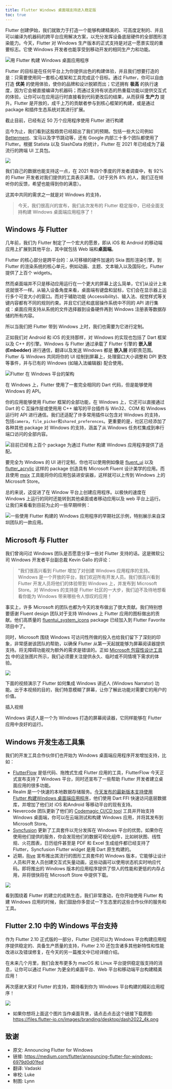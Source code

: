 ```yaml
---
title: Flutter Windows 桌面端支持进入稳定版
toc: true
---
```


Flutter 创建伊始，我们就致力于打造一个能够构建精美的、可高度定制的、并且可以编译为机器码的跨平台应用解决方案，以充分发挥设备底层硬件的全部图形渲染能力。今天，Flutter 对 Windows 生产版本的正式支持是对这一愿景实现的重要标志。它使 Windows 开发者也能享受到移动开发的相同生产力和功能。

![用 Flutter 构建 Windows 桌面应用程序](https://files.flutter-io.cn/posts/images/2022/02/908c66b003640.jpg)

Flutter 的目标是在任何平台上为你提供出色的构建体验，并且我们想要打造的是：只需要使用同一套核心框架和工具完成这个目标。通过 Flutter，你可以自由打造 **优美** 的使用体验，使你的品牌和设计脱颖而出；它还拥有 **极高** 的执行速度，因为它会被直接编译为机器码；而通过支持有状态的热重载功能以提供交互式的体验，让你可以在应用运行时直接看到代码更改后的结果，从而获得 **生产力** 提升。Flutter 是开放的，成千上万的贡献者参与到核心框架的构建，或是通过 package 和插件生态系统对其进行扩展。

<highlight>截止目前，已经有近 50 万个应用程序使用 Flutter 进行构建</highlight>

迄今为止，我们看到这股趋势已经超出了我们的预期。包括一些大公司例如 [Betterment](https://verygood.ventures/success-stories/betterment "Betterment 使用 Flutter 的案例")、宝马以及字节跳动等，还有 Google 内部三十多个团队都使用了 Flutter。根据 Statista 以及 SlashData 的统计，Flutter 在 2021 年已经成为了最流行的跨端 UI 工具包。

![](https://files.flutter-io.cn/posts/images/2022/02/531f089d347f9.png)

我们自己的数据也能支持这一点，在 2021 年四个季度的开发者调查中，有 92% 的 Flutter 开发者对我们提供的工具表示满意。（对于另外 8% 的人，我们正在倾听你的反馈，希望也能得到你的满意）。

这其中共同的需求之一就是对 Windows 的支持，

> 今天，我们很高兴的宣布，我们此次发布的 Flutter 稳定版中，已经全面支持构建 Windows 桌面端应用程序了！

## Windows 与 Flutter

几年前，我们为 Flutter 制定了一个宏大的愿景，即从 iOS 和 Android 的移动端应用上扩展到其他平台，其中就包括 Web 端和**桌面端**。

Flutter 的核心部分是跨平台的：从可移植的硬件加速的 Skia 图形渲染引擎，到 Flutter 的渲染系统的核心单元，例如动画、主题、文本输入以及国际化，Flutter 提供了上百个 widgets。

然而桌面端并不只是移动应用运行在一个更大的屏幕上这么简单，它们从设计上来说就很不一样。从输入设备角度来看，桌面端有键盘和鼠标，它们会在显示器上运行多个可变大小的窗口。而对于辅助功能 (Accessibility)、输入法、视觉样式等关键内容都有不同的规则约束。并且它们还和底层操作系统中不同的 API 进行集成：桌面应用支持从系统的文件选择器到设备硬件再到 Windows 注册表等数据存储的所有内容。

所以当我们把 Flutter 带到 Windows 上时，我们也需要为它进行定制。

正如我们对 Android 和 iOS 的支持那样，对 Windows 的实现也包括了 Dart 框架以及 C++ 的引擎。Windows 与 Flutter 通过承载了 Flutter 引擎的 **嵌入层(Embedder)** 进行通信，翻译以及发送 Windows 都是 **嵌入层** 的职责范围。Flutter 与 Windows 共同将你的 UI 绘制到屏幕上，处理窗口大小调整和 DPI 更改等事件，并与已有的 Windows (如输入法编辑器) 配合使用。

![Flutter 在 Windows 平台的架构](https://files.flutter-io.cn/posts/images/2022/02/3ccad9b79b6d5.jpg)

在 Windows 上，Flutter 使用了一套完全相同的 Dart 代码，但是能够使用 Windows 的 API。

你的应用能够使用 Flutter 框架的全部功能，在 Windows 上，它还可以直接通过 Dart 的 C 互操作层或使用用 C++ 编写的平台插件与 Win32、COM 和 Windows 运行时 API 进行通信。我们还适配了许多常用插件以包含对 Windows 的支持，包括`camera`，`file_picker`和`shared_preferences`。更重要的是，社区已经添加了各种其他 package 对 Windows 的支持，涵盖了从 Windows 任务栏集成到串行端口访问的全部内容。

![目前已经有上百个 package 为通过 Flutter 构建 Windows 应用程序提供了适配。](https://files.flutter-io.cn/posts/images/2022/02/8eff674e59263.jpg)

要完全为 Windows 的 UI 进行定制，你也可以使用例如像是 [fluent_ui](https://pub.flutter-io.cn/packages/fluent_ui "使用 fluent_ui package 实现具有 Microsoft Fluent 设计美学的设计") 以及 [flutter_acrylic](https://pub.flutter-io.cn/packages/flutter_acrylic "使用 flutter_acrylic package 实现具有 Microsoft Fluent 设计美学的设计") 这样的 package 创造具有 Microsoft Fluent 设计美学的应用。而且使用 [msix](https://pub.dev/packages/msix "使用 msix 工具打包发布 Windows 桌面应用程序") 工具能将你的应用包装进安装器，这样就可以上传到 Windows 上的 Microsoft Store。

总的来说，这促进了在 Window 平台上创建应用程序。以极快的速度在 Windows 上运行的同时还能转到其他桌面或者移动应用以及 web 平台上运行。让我们来看看到目前为止的一些早期样例：

![一些使用 Flutter 构建的 Windows 应用程序的早期社区示例，特别展示来自深圳团队的一款应用。](https://files.flutter-io.cn/posts/images/2022/02/8f17446cb2052.png)

## Microsoft 与 Flutter

我们曾询问过 Windows 团队是否愿意分享一些对 Flutter 支持的话。这是微软公司 Windows 开发者平台副总裁 Kevin Gallo 的评论：

>"我们很高兴看到 Flutter 增加了对创建 Windows 应用程序的支持。Windows 是一个开放的平台，我们欢迎所有开发人员。我们很高兴看到 Flutter 开发人员将他们的体验带到 Windows 上，并发布到 Microsoft Store。对 Windows 的支持是 Flutter 社区的一大步，我们迫不及待地想看看你能为 Windows 带来哪些令人惊叹的应用！

事实上，许多 Microsoft 的团队也都为今天的发布做出了很大贡献。我们特别想要感谢 Fluent design 团队对于支持 Windows 上 Flutter 应用的图标做出的贡献。他们高质量的 [fluentui_system_icons](https://pub.dev/packages/fluentui_system_icons "Fluent design 团队开发的 fluentui_system_icons package") package 已经加入到 Flutter Favorite 项目中了。

同时，Microsoft 围绕 Windows 可访问性所做的投入也给我们留下了深刻的印象，非常感谢该团队的帮助，以确保 Flutter 从第一天起就能够为屏幕阅读器提供支持。将无障碍功能视为额外的需求是错误的。正如 [Microsoft 包容性设计工具包](https://www.microsoft.com/design/inclusive "Microsoft 包容性设计工具包") 中的这张图片所示，我们必须要关注提供永久、临时或不同情境下需求的体验。

![](https://files.flutter-io.cn/posts/images/2022/02/a6687ec76191d.jpg)

下面的视频演示了 Flutter 如何集成 Windows 讲述人 (Windows Narrator) 功能。出于本视频的目的，我们特意模糊了屏幕，让你了解此功能对需要它的用户的价值。

插入视频

Windows 讲述人是一个为 Windows 打造的屏幕阅读器，它同样能够在 Flutter 应用中良好的运行。

## Windows 开发生态工具集

我们的开发工具合作伙伴们也开始为 Windows 桌面端应用程序开发增加支持，比如：

* [FlutterFlow](https://flutterflow.io/ "低代码、拖拽式生成 Flutter 应用的工具 FlutterFlow 官网") 是低代码、拖拽式生成 Flutter 应用的工具，FlutterFlow 今天正式宣布支持了 Windows 平台，同时还宣布了一些帮助 Flutter 开发者建立桌面应用的很多功能。
* Realm 是一个快速的本地数据存储服务。[今天发布的最新版本支持使用 Flutter 构建Windows 桌面端应用程序](https://www.mongodb.com/developer/article/introducing-realm-flutter-sdk "Realm 今天宣布支持使用 Flutter 构建Windows 桌面端应用程序")，他们使用 Dart FFI 快速访问底层数据库，并增加了他们对 iOS 和Android 等移动平台的现有支持。
* Nevercode 团队更新了他们的 [Codemagic CI/CD tool](https://flutterci.com/ "Nevercode 开发的 Codemagic CI/CD 工具") 工具并开始支持 Windows 桌面端，你可以在云端测试和构建 Windows 应用，并将其发布到 Microsoft Store。
* [Syncfusion](https://www.syncfusion.com/flutter-widgets "Syncfusion 官网的 Flutter widget 介绍界面") 更新了工具套件以充分发挥在 Windows 平台的优势。如果你在使用他们提供的服务，你会发现他们的数据可视化组件，比如树状图、线性规、火花图表，日历组件甚至是 PDF 和 Excel 生成组件都已经支持了 Flutter，Syncfusion Flutter widget 是用 Dart 原生构建的。
* 近期，[Rive](https://rive.app/ "创建交互式矢量动画的工具 Rive 官网") 宣布推出其流行的图形工具套件的 Windows 版本，它能够让设计人员和开发人员创建交互式矢量动画，这些动画可以使用状态机实时响应代码。即将推出的 Windows 版本的应用程序提供了惊人的性能和更低的内存占用，并将很快将在 Microsoft Store 中提供下载。

![](https://files.flutter-io.cn/posts/images/2022/02/7d6b68e9aaec4.jpg)

看到围绕着 Flutter 的建立的成熟生态，我们非常激动，在你开始使用 Flutter 构建 Windows 应用的时候，我们鼓励你多尝试一下生态里的这些合作伙伴的服务和工具。

## Flutter 2.10 中的 Windows 平台支持

作为 Flutter 2.10 正式版的一部分，Flutter 已经可以为 Windows 平台构建应用程序提供稳定的、具备生产质量的支持，Flutter 2.10 还包含诸多其他新特性和性能改进以及错误修复，在今天的另一篇推文中已经详细介绍。

在未来几个月里，我们会发布更多为 macOS 和 Linux 平台提供稳定版支持的消息，让你可以通过 Flutter 为更全的桌面平台、Web 平台和移动端平台构建精美应用！

再次感谢大家对 Flutter 的支持，期待看到你为 Windows 平台构建的精彩应用程序！

![](https://files.flutter-io.cn/posts/images/2022/02/56b3f56c8b099.jpg)

- 如果你想将上面这个图片当作桌面背景，请点击点击这个链接下载原图: https://files.flutter-io.cn/images/branding/desktop/dash2022_4k.png

## 致谢

- 原文: Announcing Flutter for Windows
- 链接: https://medium.com/flutter/announcing-flutter-for-windows-6979d0d01fed
- 翻译: Vadaski
- 审校: Luke
- 制图: Lynn
